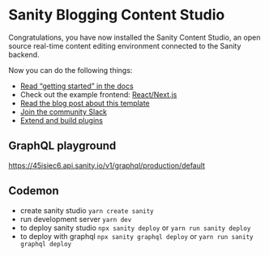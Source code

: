# Sanity Blogging Content Studio

Congratulations, you have now installed the Sanity Content Studio, an open source real-time content editing environment connected to the Sanity backend.

Now you can do the following things:

- [Read “getting started” in the docs](https://www.sanity.io/docs/introduction/getting-started?utm_source=readme)
- Check out the example frontend: [React/Next.js](https://github.com/sanity-io/tutorial-sanity-blog-react-next)
- [Read the blog post about this template](https://www.sanity.io/blog/build-your-own-blog-with-sanity-and-next-js?utm_source=readme)
- [Join the community Slack](https://slack.sanity.io/?utm_source=readme)
- [Extend and build plugins](https://www.sanity.io/docs/content-studio/extending?utm_source=readme)

## GraphQL playground
https://45isiec6.api.sanity.io/v1/graphql/production/default

## Codemon

- create sanity studio `yarn create sanity`
- run development server `yarn dev`
- to deploy sanity studio `npx sanity deploy` or `yarn run sanity deploy`
- to deploy with graphql `npx sanity graphql deploy` or `yarn run sanity graphql deploy`
